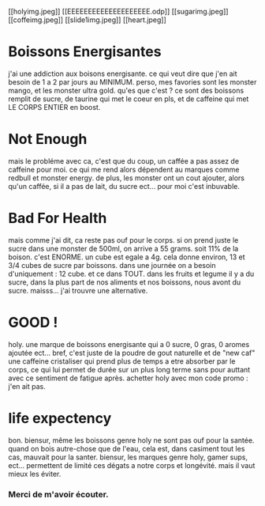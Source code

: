 [[holyimg.jpeg]] [[EEEEEEEEEEEEEEEEEEEE.odp]] [[sugarimg.jpeg]] [[coffeimg.jpeg]] [[slide1img.jpeg]] [[heart.jpeg]]
# Boissons Energisantes
j'ai une addiction aux boisons energisante. ce qui veut dire que j'en ait besoin de 1 a 2 par jours au MINIMUM. perso, mes favories sont les monster mango, et les monster ultra gold. qu'es que c'est ? ce sont des boissons remplit de sucre, de taurine qui met le coeur en pls, et de caffeine qui met LE CORPS ENTIER en boost.

# Not Enough
mais le probléme avec ca, c'est que du coup, un caffée a pas assez de caffeine pour moi. ce qui me rend alors dépendent au marques comme redbull et monster energy.
de plus, les monster ont un cout ajouter, alors qu'un caffée, si il a pas de lait, du sucre ect... pour moi c'est inbuvable.

# Bad For Health
mais comme j'ai dit, ca reste pas ouf pour le corps. si on prend juste le sucre dans une monster de 500ml, on arrive a 55 grams. soit 11% de la boison. c'est ENORME. un cube est egale a 4g. cela donne environ, 13 et 3/4 cubes de sucre par boissons.  dans une journée on a besoin d'uniquement : 12 cube. et ce dans TOUT. dans les fruits et legume il y a du sucre, dans la plus part de nos aliments et nos boissons, nous avont du sucre. maisss... j'ai trouvre une alternative.

# GOOD !
holy. une marque de boissons energisante qui a 0 sucre, 0 gras, 0 aromes ajoutée ect... bref, c'est juste de la poudre de gout naturelle et de "new caf" une caffeine cristaliser qui prend plus de temps a etre absorber par le corps, ce qui lui permet de durée sur un plus long terme sans pour auttant avec ce sentiment de fatigue après. achetter holy avec mon code promo : j'en ait pas. 

# life expectency
bon. biensur, même les boissons genre holy ne sont pas ouf pour la santée. quand on bois autre-chose que de l'eau, cela est, dans casiment tout les cas, mauvait pour la santer. biensur, les marques genre holy, gamer sups, ect... permettent de limité ces dégats a notre corps et longévité. mais il vaut mieux les éviter.

### Merci de m'avoir écouter.